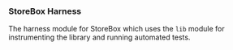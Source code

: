 ### StoreBox Harness ###
The harness module for StoreBox which uses the ```lib``` module for instrumenting the library and running automated tests.
